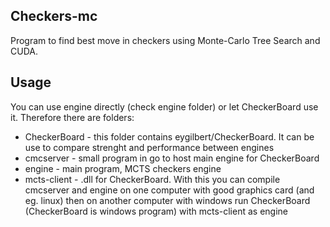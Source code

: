 Checkers-mc
----
Program to find best move in checkers using Monte-Carlo Tree Search and CUDA. 

Usage
---
You can use engine directly (check engine folder) or let CheckerBoard use it. Therefore there are folders:
 - CheckerBoard - this folder contains eygilbert/CheckerBoard. It can be use to compare strenght and performance between engines
 - cmcserver - small program in go to host main engine for CheckerBoard
 - engine - main program, MCTS checkers engine
 - mcts-client - .dll for CheckerBoard.
With this you can compile cmcserver and engine on one computer with good graphics card (and eg. linux) then on another computer with windows run CheckerBoard (CheckerBoard is windows program) with mcts-client as engine

